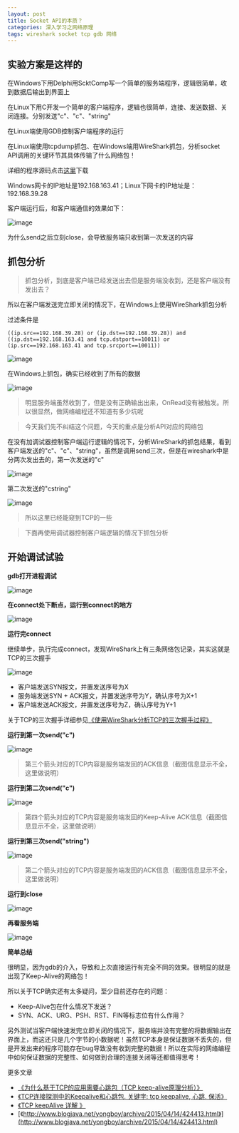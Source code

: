 ```yaml
---
layout: post
title: Socket API的本质？
categories: 深入学习之网络原理 
tags: wireshark socket tcp gdb 网络
---
```


## 实验方案是这样的

在Windows下用Delphi用ScktComp写一个简单的服务端程序，逻辑很简单，收到数据后输出到界面上

在Linux下用C开发一个简单的客户端程序，逻辑也很简单，连接、发送数据、关闭连接。分别发送"c"、"c"、"string"

在Linux端使用GDB控制客户端程序的运行

在Linux端使用tcpdump抓包、在Windows端用WireShark抓包，分析socket API调用的关键环节其具体传输了什么网络包！

详细的程序源码点击[这里](../download/20170911/01-tcp-connect-send-close.zip)下载

Windows网卡的IP地址是192.168.163.41；Linux下网卡的IP地址是：192.168.39.28

客户端运行后，和客户端通信的效果如下：

![image](../media/image/2017-09-11/01.png)

为什么send之后立刻close，会导致服务端只收到第一次发送的内容

## 抓包分析

>抓包分析，到底是客户端已经发送出去但是服务端没收到，还是客户端没有发出去？

所以在客户端发送完立即关闭的情况下，在Windows上使用WireShark抓包分析

过滤条件是

```
((ip.src==192.168.39.28) or (ip.dst==192.168.39.28)) and ((ip.dst==192.168.163.41 and tcp.dstport==10011) or (ip.src==192.168.163.41 and tcp.srcport==10011))
```

![image](../media/image/2017-09-11/02.png)

在Windows上抓包，确实已经收到了所有的数据

![image](../media/image/2017-09-11/03.png)

>明显服务端虽然收到了，但是没有正确输出出来，OnRead没有被触发。所以很显然，做网络编程还不知道有多少坑呢

>今天我们先不纠结这个问题，今天的重点是分析API对应的网络包

在没有加调试器控制客户端运行逻辑的情况下，分析WireShark的抓包结果，看到客户端发送的"c"、"c"、"string"，虽然是调用send三次，但是在wireshark中是分两次发出去的，第一次发送的"c"

![image](../media/image/2017-09-11/04.png)

第二次发送的"cstring"

![image](../media/image/2017-09-11/05.png)

>所以这里已经能窥到TCP的一些

>下面再使用调试器控制客户端逻辑的情况下抓包分析

## 开始调试试验

**gdb打开进程调试**

![image](../media/image/2017-09-11/06.png)

**在connect处下断点，运行到connect的地方**

![image](../media/image/2017-09-11/07.png)

**运行完connect**

继续单步，执行完成connect，发现WireShark上有三条网络包记录，其实这就是TCP的三次握手

![image](../media/image/2017-09-11/08.png)

* 客户端发送SYN报文，并置发送序号为X
* 服务端发送SYN + ACK报文，并置发送序号为Y，确认序号为X+1
* 客户端发送ACK报文，并置发送序号为Z，确认序号为Y+1

关于TCP的三次握手详细参见[《使用WireShark分析TCP的三次握手过程》](http://www.xumenger.com/wireshark-tcp-20160716/)

**运行到第一次send("c")**

![image](../media/image/2017-09-11/09.png)

>第三个箭头对应的TCP内容是服务端发回的ACK信息（截图信息显示不全，这里做说明）

**运行到第二次send("c")**

![image](../media/image/2017-09-11/10.png)

>第四个箭头对应的TCP内容是服务端发回的Keep-Alive ACK信息（截图信息显示不全，这里做说明）

**运行到第三次send("string")**

![image](../media/image/2017-09-11/11.png)

>第二个箭头对应的TCP内容是服务端发回的ACK信息（截图信息显示不全，这里做说明）

**运行到close**

![image](../media/image/2017-09-11/12.png)

**再看服务端**

![image](../media/image/2017-09-11/13.png)

**简单总结**

很明显，因为gdb的介入，导致和上次直接运行有完全不同的效果。很明显的就是出现了Keep-Alive的网络包！

所以关于TCP确实还有太多疑问，至少目前还存在的问题：

* Keep-Alive包在什么情况下发送？
* SYN、ACK、URG、PSH、RST、FIN等标志位有什么作用？

另外测试当客户端快速发完立即关闭的情况下，服务端并没有完整的将数据输出在界面上，而这还只是几个字节的小数据呢！虽然TCP本身是保证数据不丢失的，但是开发出来的程序可能存在bug导致没有收到完整的数据！所以在实际的网络编程中如何保证数据的完整性、如何做到合理的连接关闭等还都值得思考！

更多文章

* [《为什么基于TCP的应用需要心跳包（TCP keep-alive原理分析）》](http://blog.csdn.net/hengyunabc/article/details/44310193)
* [《TCP连接探测中的Keepalive和心跳包. 关键字: tcp keepalive, 心跳, 保活》](http://blog.csdn.net/aa2650/article/details/17027845)
* [《TCP keepAlive 详解 》](http://blog.itpub.net/25259598/viewspace-684112/)
* [《http://www.blogjava.net/yongboy/archive/2015/04/14/424413.html》](http://www.blogjava.net/yongboy/archive/2015/04/14/424413.html)
